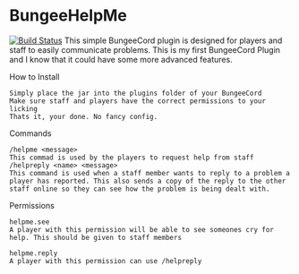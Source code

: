 # BungeeHelpMe 

[![Build Status](https://travis-ci.org/untamemadman/BungeeHelpMe.svg?branch=master)](https://travis-ci.org/untamemadman/BungeeHelpMe)
This simple BungeeCord plugin is designed for players and staff to easily communicate problems.
This is my first BungeeCord Plugin and I know that it could have some more advanced features.

How to Install

    Simply place the jar into the plugins folder of your BungeeCord
    Make sure staff and players have the correct permissions to your licking
    Thats it, your done. No fancy config.


Commands

    /helpme <message>
    This commad is used by the players to request help from staff
    /helpreply <name> <message>
    This command is used when a staff member wants to reply to a problem a player has reported. This also sends a copy of the reply to the other staff online so they can see how the problem is being dealt with.


Permissions

    helpme.see
    A player with this permission will be able to see someones cry for help. This should be given to staff members

    helpme.reply
    A player with this permission can use /helpreply

